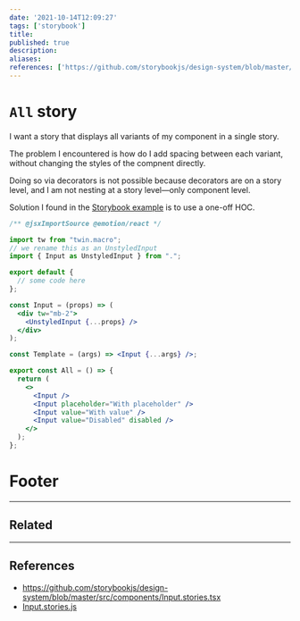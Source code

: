 ```yaml
---
date: '2021-10-14T12:09:27'
tags: ['storybook']
title: 
published: true
description:
aliases:
references: ['https://github.com/storybookjs/design-system/blob/master/src/components/Input.stories.tsx']
---
```


# `All` story

I want a story that displays all variants of my component in a single story.

The problem I encountered is how do I add spacing between each variant, without changing the styles of the compnent directly.

Doing so via decorators is not possible because decorators are on a story level, and I am not nesting at a story level—only component level.

Solution I found in the [Storybook example](https://github.com/storybookjs/design-system/blob/master/src/components/Input.stories.tsx) is to use a one-off HOC.

```jsx
/** @jsxImportSource @emotion/react */

import tw from "twin.macro";
// we rename this as an UnstyledInput
import { Input as UnstyledInput } from ".";

export default {
  // some code here
};

const Input = (props) => (
  <div tw="mb-2">
    <UnstyledInput {...props} />
  </div>
);

const Template = (args) => <Input {...args} />;

export const All = () => {
  return (
    <>
      <Input />
      <Input placeholder="With placeholder" />
      <Input value="With value" />
      <Input value="Disabled" disabled />
    </>
  );
};
```

# Footer

---
## Related

---

## References
- https://github.com/storybookjs/design-system/blob/master/src/components/Input.stories.tsx
- [Input.stories.js](hook://file/4SQ3YGqIa?p=YXRvbXMvSW5wdXQ=&n=Input.stories.js)
